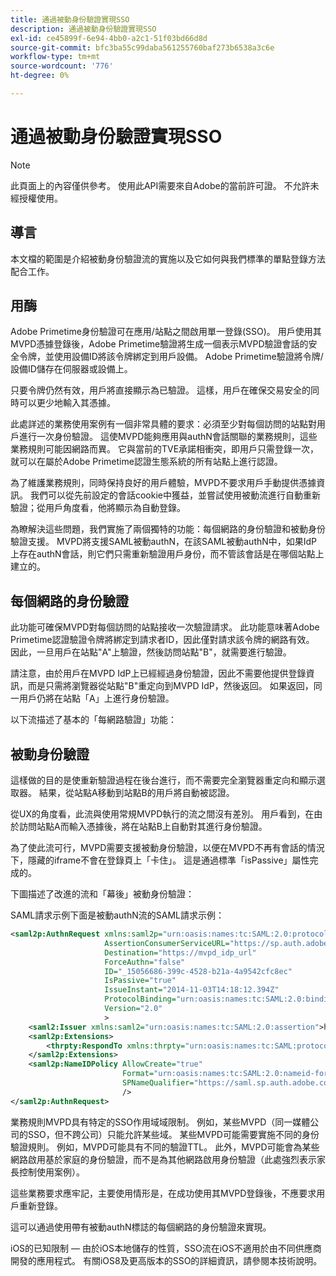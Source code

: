 ```yaml
---
title: 通過被動身份驗證實現SSO
description: 通過被動身份驗證實現SSO
exl-id: ce45899f-6e94-4bb0-a2c1-51f03bd66d8d
source-git-commit: bfc3ba55c99daba561255760baf273b6538a3c6e
workflow-type: tm+mt
source-wordcount: '776'
ht-degree: 0%

---
```


# 通過被動身份驗證實現SSO

>[!NOTE]
>
>此頁面上的內容僅供參考。 使用此API需要來自Adobe的當前許可證。 不允許未經授權使用。


## 導言

本文檔的範圍是介紹被動身份驗證流的實施以及它如何與我們標準的單點登錄方法配合工作。

## 用酶

Adobe Primetime身份驗證可在應用/站點之間啟用單一登錄(SSO)。 用戶使用其MVPD憑據登錄後，Adobe Primetime驗證將生成一個表示MVPD驗證會話的安全令牌，並使用設備ID將該令牌綁定到用戶設備。 Adobe Primetime驗證將令牌/設備ID儲存在伺服器或設備上。

只要令牌仍然有效，用戶將直接顯示為已驗證。 這樣，用戶在確保交易安全的同時可以更少地輸入其憑據。



此處詳述的業務使用案例有一個非常具體的要求：必須至少對每個訪問的站點對用戶進行一次身份驗證。 這使MVPD能夠應用與authN會話關聯的業務規則，這些業務規則可能因網路而異。 它與當前的TVE承諾相衝突，即用戶只需登錄一次，就可以在屬於Adobe Primetime認證生態系統的所有站點上進行認證。



為了維護業務規則，同時保持良好的用戶體驗，MVPD不要求用戶手動提供憑據資訊。 我們可以從先前設定的會話cookie中獲益，並嘗試使用被動流進行自動重新驗證；從用戶角度看，他將顯示為自動登錄。



為瞭解決這些問題，我們實施了兩個獨特的功能：每個網路的身份驗證和被動身份驗證支援。 MVPD將支援SAML被動authN，在該SAML被動authN中，如果IdP上存在authN會話，則它們只需重新驗證用戶身份，而不管該會話是在哪個站點上建立的。



## 每個網路的身份驗證

此功能可確保MVPD對每個訪問的站點接收一次驗證請求。 此功能意味著Adobe Primetime認證驗證令牌將綁定到請求者ID，因此僅對請求該令牌的網路有效。 因此，一旦用戶在站點&quot;A&quot;上驗證，然後訪問站點&quot;B&quot;，就需要進行驗證。



請注意，由於用戶在MVPD IdP上已經經過身份驗證，因此不需要他提供登錄資訊，而是只需將瀏覽器從站點&quot;B&quot;重定向到MVPD IdP，然後返回。 如果返回，同一用戶仍將在站點「A」上進行身份驗證。



以下流描述了基本的「每網路驗證」功能：





## 被動身份驗證

這樣做的目的是使重新驗證過程在後台進行，而不需要完全瀏覽器重定向和顯示選取器。 結果，從站點A移動到站點B的用戶將自動被認證。



從UX的角度看，此流與使用常規MVPD執行的流之間沒有差別。 用戶看到，在由於訪問站點A而輸入憑據後，將在站點B上自動對其進行身份驗證。



為了使此流可行，MVPD需要支援被動身份驗證，以便在MVPD不再有會話的情況下，隱藏的iframe不會在登錄頁上「卡住」。 這是通過標準「isPassive」屬性完成的。



下圖描述了改進的流和「幕後」被動身份驗證：





SAML請求示例下面是被動authN流的SAML請求示例：


```xml
<saml2p:AuthnRequest xmlns:saml2p="urn:oasis:names:tc:SAML:2.0:protocol"
                     AssertionConsumerServiceURL="https://sp.auth.adobe.com/sp/saml/SAMLAssertionConsumer"
                     Destination="https://mvpd_idp_url"
                     ForceAuthn="false"
                     ID="_15056686-399c-4528-b21a-4a9542cfc8ec"
                     IsPassive="true"
                     IssueInstant="2014-11-03T14:18:12.394Z"
                     ProtocolBinding="urn:oasis:names:tc:SAML:2.0:bindings:HTTP-POST"
                     Version="2.0"
                     >
    <saml2:Issuer xmlns:saml2="urn:oasis:names:tc:SAML:2.0:assertion">https://saml.sp.auth.adobe.com </saml2:Issuer>
    <saml2p:Extensions>
        <thrpty:RespondTo xmlns:thrpty="urn:oasis:names:tc:SAML:protocol:ext:third-party">https://saml.sp.auth.adobe.com</thrpty:RespondTo>
    </saml2p:Extensions>
    <saml2p:NameIDPolicy AllowCreate="true"
                         Format="urn:oasis:names:tc:SAML:2.0:nameid-format:transient"
                         SPNameQualifier="https://saml.sp.auth.adobe.com"
                         />
</saml2p:AuthnRequest>
```

業務規則MVPD具有特定的SSO作用域域限制。 例如，某些MVPD（同一媒體公司的SSO，但不跨公司）只能允許某些域。
某些MVPD可能需要實施不同的身份驗證規則。 例如，MVPD可能具有不同的驗證TTL。 此外，MVPD可能會為某些網路啟用基於家庭的身份驗證，而不是為其他網路啟用身份驗證（此處強烈表示家長控制使用案例）。


這些業務要求應牢記，主要使用情形是，在成功使用其MVPD登錄後，不應要求用戶重新登錄。

這可以通過使用帶有被動authN標誌的每個網路的身份驗證來實現。



iOS的已知限制 — 由於iOS本地儲存的性質，SSO流在iOS不適用於由不同供應商開發的應用程式。 有關iOS8及更高版本的SSO的詳細資訊，請參閱本技術說明。


<!--
>[!RELATEDINFORMATION]
>* Single Sign-On on iOS
>* SSO on iOS when using the Primetime authentication Access Enabler
-->
